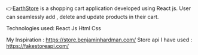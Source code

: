 👉[EarthStore](https://earthstorev1.netlify.app/) is a shopping cart application developed using React js. User can seamlessly add , delete and update products in their cart.

Technologies used:
React Js
Html
Css

My Inspiration : https://store.benjaminhardman.com/
Store api I have used : https://fakestoreapi.com/
